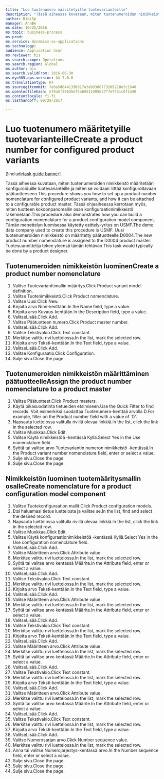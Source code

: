 ```yaml
--- 
title: "Luo tuotenumero määritetyille tuotevarianteille"
description: "Tässä aiheessa kuvataan, miten tuotenumeroiden nimikkeistö määritetään konfiguroiduille tuotevarianteille ja miten se voidaan liittää konfiguroitavaan päätuotteeseen."
author: BibiSp
manager: AnnBe
ms.date: 10/25/2016
ms.topic: business-process
ms.prod: 
ms.service: dynamics-ax-applications
ms.technology: 
audience: Application User
ms.reviewer: bis
ms.search.scope: Operations
ms.search.region: Global
ms.author: bis
ms.search.validFrom: 2016-06-30
ms.dyn365.ops.version: AX 7.0.0
ms.translationtype: HT
ms.sourcegitcommit: 7e0a5d044133b917a3eb9386773205218e5c1b40
ms.openlocfilehash: e70a5f28635e75a69811085637f7e7431c0f1d40
ms.contentlocale: fi-fi
ms.lasthandoff: 09/29/2017

---
```

# <a name="create-a-product-number-for-configured-product-variants"></a><span data-ttu-id="5993f-103">Luo tuotenumero määritetyille tuotevarianteille</span><span class="sxs-lookup"><span data-stu-id="5993f-103">Create a product number for configured product variants</span></span>

[!include[task guide banner](../../includes/task-guide-banner.md)]

<span data-ttu-id="5993f-104">Tässä aiheessa kuvataan, miten tuotenumeroiden nimikkeistö määritetään konfiguroiduille tuotevarianteille ja miten se voidaan liittää konfiguroitavaan päätuotteeseen.</span><span class="sxs-lookup"><span data-stu-id="5993f-104">This procedure shows you how to set up a product number nomenclature for configured product variants, and how it can be attached to a configurable product master.</span></span> <span data-ttu-id="5993f-105">Tässä ohjeaiheessa kerrotaan myös, miten tuotteen kokoonpanomallin osan konfiguraationimikkeistö rakennetaan.</span><span class="sxs-lookup"><span data-stu-id="5993f-105">This procedure also demonstrates how you can build a configuration nomenclature for a product configuration model component.</span></span> <span data-ttu-id="5993f-106">Tämän menettelyn luomisessa käytetty esittely-yritys on USMF.</span><span class="sxs-lookup"><span data-stu-id="5993f-106">The demo data company used to create this procedure is USMF.</span></span> <span data-ttu-id="5993f-107">Uusi tuotenumeroiden nimikkeistö on määritetty päätuotteelle D0004.</span><span class="sxs-lookup"><span data-stu-id="5993f-107">The new product number nomenclature is assigned to the D0004 product master.</span></span> <span data-ttu-id="5993f-108">Tuotesuunnittelija tekee yleensä tämän tehtävän.</span><span class="sxs-lookup"><span data-stu-id="5993f-108">This task would typically be done by a product designer.</span></span>


## <a name="create-a-product-number-nomenclature"></a><span data-ttu-id="5993f-109">Tuotenumeroiden nimikkeistön luominen</span><span class="sxs-lookup"><span data-stu-id="5993f-109">Create a product number nomenclature</span></span>
1. <span data-ttu-id="5993f-110">Valitse Tuotevarianttimallin määritys.</span><span class="sxs-lookup"><span data-stu-id="5993f-110">Click Product variant model definition.</span></span>
2. <span data-ttu-id="5993f-111">Valitse Tuotenimikkeistö.</span><span class="sxs-lookup"><span data-stu-id="5993f-111">Click Product nomenclature.</span></span>
3. <span data-ttu-id="5993f-112">Valitse Uusi.</span><span class="sxs-lookup"><span data-stu-id="5993f-112">Click New.</span></span>
4. <span data-ttu-id="5993f-113">Kirjoita arvo Nimi-kenttään.</span><span class="sxs-lookup"><span data-stu-id="5993f-113">In the Name field, type a value.</span></span>
5. <span data-ttu-id="5993f-114">Kirjoita arvo Kuvaus-kenttään.</span><span class="sxs-lookup"><span data-stu-id="5993f-114">In the Description field, type a value.</span></span>
6. <span data-ttu-id="5993f-115">ValitseLisää.</span><span class="sxs-lookup"><span data-stu-id="5993f-115">Click Add.</span></span>
7. <span data-ttu-id="5993f-116">Valitse Päätuotteen numero.</span><span class="sxs-lookup"><span data-stu-id="5993f-116">Click Product master number.</span></span>
8. <span data-ttu-id="5993f-117">ValitseLisää.</span><span class="sxs-lookup"><span data-stu-id="5993f-117">Click Add.</span></span>
9. <span data-ttu-id="5993f-118">Valitse Tekstivakio.</span><span class="sxs-lookup"><span data-stu-id="5993f-118">Click Text constant.</span></span>
10. <span data-ttu-id="5993f-119">Merkitse valittu rivi luettelossa.</span><span class="sxs-lookup"><span data-stu-id="5993f-119">In the list, mark the selected row.</span></span>
11. <span data-ttu-id="5993f-120">Kirjoita arvo Teksti-kenttään.</span><span class="sxs-lookup"><span data-stu-id="5993f-120">In the Text field, type a value.</span></span>
12. <span data-ttu-id="5993f-121">ValitseLisää.</span><span class="sxs-lookup"><span data-stu-id="5993f-121">Click Add.</span></span>
13. <span data-ttu-id="5993f-122">Valitse Konfiguraatio.</span><span class="sxs-lookup"><span data-stu-id="5993f-122">Click Configuration.</span></span>
14. <span data-ttu-id="5993f-123">Sulje sivu.</span><span class="sxs-lookup"><span data-stu-id="5993f-123">Close the page.</span></span>

## <a name="assign-the-product-number-nomenclature-to-a-product-master"></a><span data-ttu-id="5993f-124">Tuotenumeroiden nimikkeistön määrittäminen päätuotteelle</span><span class="sxs-lookup"><span data-stu-id="5993f-124">Assign the product number nomenclature to a product master</span></span>
1. <span data-ttu-id="5993f-125">Valitse Päätuotteet.</span><span class="sxs-lookup"><span data-stu-id="5993f-125">Click Product masters.</span></span>
2. <span data-ttu-id="5993f-126">Käytä pikasuodatinta tietueiden etsimiseen.</span><span class="sxs-lookup"><span data-stu-id="5993f-126">Use the Quick Filter to find records.</span></span> <span data-ttu-id="5993f-127">Voit esimerkiksi suodattaa Tuotenumero-kenttää arvolla D.</span><span class="sxs-lookup"><span data-stu-id="5993f-127">For example, filter on the Product number field with a value of 'D'.</span></span>
3. <span data-ttu-id="5993f-128">Napsauta luettelossa valitulla rivillä olevaa linkkiä.</span><span class="sxs-lookup"><span data-stu-id="5993f-128">In the list, click the link in the selected row.</span></span>
4. <span data-ttu-id="5993f-129">Valitse Muokkaa.</span><span class="sxs-lookup"><span data-stu-id="5993f-129">Click Edit.</span></span>
5. <span data-ttu-id="5993f-130">Valitse Käytä nimikkeistöä -kentässä Kyllä.</span><span class="sxs-lookup"><span data-stu-id="5993f-130">Select Yes in the Use nomenclature field.</span></span>
6. <span data-ttu-id="5993f-131">Syötä tai valitse arvo Tuotevariantin numeron nimikkeistö -kentässä.</span><span class="sxs-lookup"><span data-stu-id="5993f-131">In the Product variant number nomenclature field, enter or select a value.</span></span>
7. <span data-ttu-id="5993f-132">Sulje sivu.</span><span class="sxs-lookup"><span data-stu-id="5993f-132">Close the page.</span></span>
8. <span data-ttu-id="5993f-133">Sulje sivu.</span><span class="sxs-lookup"><span data-stu-id="5993f-133">Close the page.</span></span>

## <a name="create-nomenclature-for-a-product-configuration-model-component"></a><span data-ttu-id="5993f-134">Nimikkeistön luominen tuotemääritysmallin osalle</span><span class="sxs-lookup"><span data-stu-id="5993f-134">Create nomenclature for a product configuration model component</span></span>
1. <span data-ttu-id="5993f-135">Valitse Tuotekonfiguraation mallit.</span><span class="sxs-lookup"><span data-stu-id="5993f-135">Click Product configuration models.</span></span>
2. <span data-ttu-id="5993f-136">Etsi haluamasi tietue luettelosta ja valitse se.</span><span class="sxs-lookup"><span data-stu-id="5993f-136">In the list, find and select the desired record.</span></span>
3. <span data-ttu-id="5993f-137">Napsauta luettelossa valitulla rivillä olevaa linkkiä.</span><span class="sxs-lookup"><span data-stu-id="5993f-137">In the list, click the link in the selected row.</span></span>
4. <span data-ttu-id="5993f-138">Valitse Muokkaa.</span><span class="sxs-lookup"><span data-stu-id="5993f-138">Click Edit.</span></span>
5. <span data-ttu-id="5993f-139">Valitse Käytä konfiguraationimikkeistöä -kentässä Kyllä.</span><span class="sxs-lookup"><span data-stu-id="5993f-139">Select Yes in the Use configuration nomenclature field.</span></span>
6. <span data-ttu-id="5993f-140">ValitseLisää.</span><span class="sxs-lookup"><span data-stu-id="5993f-140">Click Add.</span></span>
7. <span data-ttu-id="5993f-141">Valitse Määritteen arvo.</span><span class="sxs-lookup"><span data-stu-id="5993f-141">Click Attribute value.</span></span>
8. <span data-ttu-id="5993f-142">Merkitse valittu rivi luettelossa.</span><span class="sxs-lookup"><span data-stu-id="5993f-142">In the list, mark the selected row.</span></span>
9. <span data-ttu-id="5993f-143">Syötä tai valitse arvo kentässä Määrite.</span><span class="sxs-lookup"><span data-stu-id="5993f-143">In the Attribute field, enter or select a value.</span></span>
10. <span data-ttu-id="5993f-144">ValitseLisää.</span><span class="sxs-lookup"><span data-stu-id="5993f-144">Click Add.</span></span>
11. <span data-ttu-id="5993f-145">Valitse Tekstivakio.</span><span class="sxs-lookup"><span data-stu-id="5993f-145">Click Text constant.</span></span>
12. <span data-ttu-id="5993f-146">Merkitse valittu rivi luettelossa.</span><span class="sxs-lookup"><span data-stu-id="5993f-146">In the list, mark the selected row.</span></span>
13. <span data-ttu-id="5993f-147">Kirjoita arvo Teksti-kenttään.</span><span class="sxs-lookup"><span data-stu-id="5993f-147">In the Text field, type a value.</span></span>
14. <span data-ttu-id="5993f-148">ValitseLisää.</span><span class="sxs-lookup"><span data-stu-id="5993f-148">Click Add.</span></span>
15. <span data-ttu-id="5993f-149">Valitse Määritteen arvo.</span><span class="sxs-lookup"><span data-stu-id="5993f-149">Click Attribute value.</span></span>
16. <span data-ttu-id="5993f-150">Merkitse valittu rivi luettelossa.</span><span class="sxs-lookup"><span data-stu-id="5993f-150">In the list, mark the selected row.</span></span>
17. <span data-ttu-id="5993f-151">Syötä tai valitse arvo kentässä Määrite.</span><span class="sxs-lookup"><span data-stu-id="5993f-151">In the Attribute field, enter or select a value.</span></span>
18. <span data-ttu-id="5993f-152">ValitseLisää.</span><span class="sxs-lookup"><span data-stu-id="5993f-152">Click Add.</span></span>
19. <span data-ttu-id="5993f-153">Valitse Tekstivakio.</span><span class="sxs-lookup"><span data-stu-id="5993f-153">Click Text constant.</span></span>
20. <span data-ttu-id="5993f-154">Merkitse valittu rivi luettelossa.</span><span class="sxs-lookup"><span data-stu-id="5993f-154">In the list, mark the selected row.</span></span>
21. <span data-ttu-id="5993f-155">Kirjoita arvo Teksti-kenttään.</span><span class="sxs-lookup"><span data-stu-id="5993f-155">In the Text field, type a value.</span></span>
22. <span data-ttu-id="5993f-156">ValitseLisää.</span><span class="sxs-lookup"><span data-stu-id="5993f-156">Click Add.</span></span>
23. <span data-ttu-id="5993f-157">Valitse Määritteen arvo.</span><span class="sxs-lookup"><span data-stu-id="5993f-157">Click Attribute value.</span></span>
24. <span data-ttu-id="5993f-158">Merkitse valittu rivi luettelossa.</span><span class="sxs-lookup"><span data-stu-id="5993f-158">In the list, mark the selected row.</span></span>
25. <span data-ttu-id="5993f-159">Syötä tai valitse arvo kentässä Määrite.</span><span class="sxs-lookup"><span data-stu-id="5993f-159">In the Attribute field, enter or select a value.</span></span>
26. <span data-ttu-id="5993f-160">ValitseLisää.</span><span class="sxs-lookup"><span data-stu-id="5993f-160">Click Add.</span></span>
27. <span data-ttu-id="5993f-161">Valitse Tekstivakio.</span><span class="sxs-lookup"><span data-stu-id="5993f-161">Click Text constant.</span></span>
28. <span data-ttu-id="5993f-162">Merkitse valittu rivi luettelossa.</span><span class="sxs-lookup"><span data-stu-id="5993f-162">In the list, mark the selected row.</span></span>
29. <span data-ttu-id="5993f-163">Kirjoita arvo Teksti-kenttään.</span><span class="sxs-lookup"><span data-stu-id="5993f-163">In the Text field, type a value.</span></span>
30. <span data-ttu-id="5993f-164">ValitseLisää.</span><span class="sxs-lookup"><span data-stu-id="5993f-164">Click Add.</span></span>
31. <span data-ttu-id="5993f-165">Valitse Määritteen arvo.</span><span class="sxs-lookup"><span data-stu-id="5993f-165">Click Attribute value.</span></span>
32. <span data-ttu-id="5993f-166">Merkitse valittu rivi luettelossa.</span><span class="sxs-lookup"><span data-stu-id="5993f-166">In the list, mark the selected row.</span></span>
33. <span data-ttu-id="5993f-167">Syötä tai valitse arvo kentässä Määrite.</span><span class="sxs-lookup"><span data-stu-id="5993f-167">In the Attribute field, enter or select a value.</span></span>
34. <span data-ttu-id="5993f-168">ValitseLisää.</span><span class="sxs-lookup"><span data-stu-id="5993f-168">Click Add.</span></span>
35. <span data-ttu-id="5993f-169">Valitse Tekstivakio.</span><span class="sxs-lookup"><span data-stu-id="5993f-169">Click Text constant.</span></span>
36. <span data-ttu-id="5993f-170">Merkitse valittu rivi luettelossa.</span><span class="sxs-lookup"><span data-stu-id="5993f-170">In the list, mark the selected row.</span></span>
37. <span data-ttu-id="5993f-171">Kirjoita arvo Teksti-kenttään.</span><span class="sxs-lookup"><span data-stu-id="5993f-171">In the Text field, type a value.</span></span>
38. <span data-ttu-id="5993f-172">ValitseLisää.</span><span class="sxs-lookup"><span data-stu-id="5993f-172">Click Add.</span></span>
39. <span data-ttu-id="5993f-173">Valitse Numerosarjan arvo.</span><span class="sxs-lookup"><span data-stu-id="5993f-173">Click Number sequence value.</span></span>
40. <span data-ttu-id="5993f-174">Merkitse valittu rivi luettelossa.</span><span class="sxs-lookup"><span data-stu-id="5993f-174">In the list, mark the selected row.</span></span>
41. <span data-ttu-id="5993f-175">Anna tai valitse Numerojärjestys-kentässä arvo.</span><span class="sxs-lookup"><span data-stu-id="5993f-175">In the Number sequence field, enter or select a value.</span></span>
42. <span data-ttu-id="5993f-176">Sulje sivu.</span><span class="sxs-lookup"><span data-stu-id="5993f-176">Close the page.</span></span>
43. <span data-ttu-id="5993f-177">Sulje sivu.</span><span class="sxs-lookup"><span data-stu-id="5993f-177">Close the page.</span></span>
44. <span data-ttu-id="5993f-178">Sulje sivu.</span><span class="sxs-lookup"><span data-stu-id="5993f-178">Close the page.</span></span>


